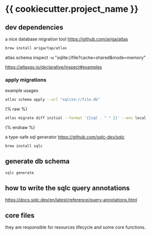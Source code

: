 # {{ cookiecutter.project_name }}

## dev dependencies

a nice database migration tool
https://github.com/ariga/atlas

```sh
brew install ariga/tap/atlas
```

atlas schema inspect -u "sqlite://file?cache=shared&mode=memory"

https://atlasgo.io/declarative/inspect#examples

### apply migrations

example usages

```sh
atlas schema apply --url "sqlite://file.db"
```

{% raw %}
```sh
atlas migrate diff initial --format '{{sql . " " }}' --env local
```
{% endraw %}

a type-safe sql generator
https://github.com/sqlc-dev/sqlc

```sh
brew install sqlc
```

## generate db schema

```sh
sqlc generate
```

## how to write the sqlc query annotations
https://docs.sqlc.dev/en/latest/reference/query-annotations.html

## core files

they are responsible for resources lifecycle and some core functions.

